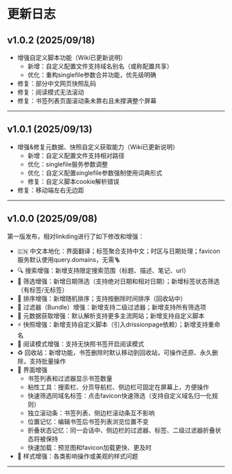 # 更新日志
## v1.0.2 (2025/09/18)

- 增强自定义脚本功能（Wiki已更新说明）
    - 新增：自定义配置文件支持域名别名（或称配置共享）
    - 优化：重构singlefile参数合并功能，优先级明确
- 修复：部分中文网页快照乱码
- 修复：阅读模式无法滚动
- 修复：书签列表页面滚动条未靠右且未撑满整个屏幕

---
## v1.0.1 (2025/09/13)

- 增强&修复元数据、快照自定义获取能力（Wiki已更新说明）
    - 新增：自定义配置文件支持相对路径
    - 优化：singlefile服务参数调整
    - 优化：自定义配置singlefile参数强制使用词典形式
    - 修复：自定义脚本cookie解析错误
- 修复：移动端左右无边距

---
## v1.0.0 (2025/09/08)

第一版发布，相对linkding进行了如下修改和增强：

- 🇨🇳 中文本地化：界面翻译；标签聚合支持中文；时区与日期处理；favicon服务默认使用query.domains，无需🪜
- 🔍 搜索增强：新增支持限定搜索范围（标题、描述、笔记、url）
- 📅 筛选增强：新增日期筛选（支持绝对日期和相对日期）；新增标签状态筛选（有标签/无标签）
- 🎲 排序增强：新增随机排序；支持按删除时间排序（回收站中）
- 🤖 过滤器（Bundle）增强：新增支持二级过滤器；新增支持所有筛选项
- 🐞 元数据获取增强：默认解析支持更多主流网站；新增支持自定义脚本
- ⚡️ 快照增强：新增支持自定义脚本（引入drissionpage依赖）；新增支持重命名
- 📖 阅读模式增强：支持无快照书签开启阅读模式
- ♻️ 回收站：新增功能，书签删除时默认移动到回收站，可操作还原、永久删除，支持批量操作
- 👀 界面增强
    - 书签列表和过滤器显示书签数量
    - 粘性工具：搜索栏、分页导航栏、侧边栏可固定在屏幕上，方便操作
    - 快速筛选同域名标签：点击favicon快速筛选（支持自定义域名归一化规则）
    - 独立滚动条：书签列表、侧边栏滚动条互不影响
    - 位置记忆：编辑书签后书签列表浏览位置不变
    - 折叠状态记忆：同一会话中、侧边栏的过滤器、标签、二级过滤器折叠状态将被保持
    - 快速加载：预览图和favicon加载更快、更及时
- 🔧 样式增强：各类影响操作或美观的样式问题

---